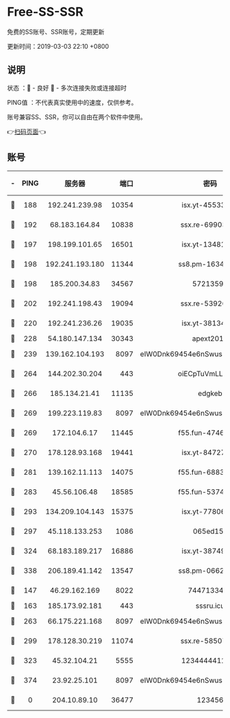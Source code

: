 # Free-SS-SSR

免费的SS账号、SSR账号，定期更新

更新时间：2019-03-03 22:10 +0800

## 说明

状态     ：🙂 - 良好 🙁 - 多次连接失败或连接超时

PING值   ：不代表真实使用中的速度，仅供参考。

账号兼容SS、SSR，你可以自由在两个软件中使用。

👉[扫码页面](https://liesauer.github.io/free-ss-ssr.github.io/)👈

## 账号

|-|PING|服务器|端口|密码|加密方式|区域|
|:----:|:----:|:-----:|-----:|:----:|:----:|:----:|
|🙂|188|192.241.239.98|10354|isx.yt-45533403|aes-256-cfb|US|
|🙂|192|68.183.164.84|10838|ssx.re-69903190|aes-256-cfb|US|
|🙂|197|198.199.101.65|16501|isx.yt-13481478|aes-256-cfb|US|
|🙂|198|192.241.193.180|11344|ss8.pm-16345934|aes-256-cfb|US|
|🙂|198|185.200.34.83|34567|57213592|aes-256-cfb|US|
|🙂|202|192.241.198.43|19094|ssx.re-53926078|aes-256-cfb|US|
|🙂|220|192.241.236.26|19035|isx.yt-38134679|aes-256-cfb|US|
|🙂|228|54.180.147.134|30343|apext2019|chacha20|KR|
|🙂|239|139.162.104.193|8097|eIW0Dnk69454e6nSwuspv9DmS201tQ0D|aes-256-cfb|JP|
|🙂|264|144.202.30.204|443|oiECpTuVmLLxk4Ts|aes-256-cfb|US|
|🙂|266|185.134.21.41|11135|edgkeb|aes-256-cfb|GB|
|🙂|269|199.223.119.83|8097|eIW0Dnk69454e6nSwuspv9DmS201tQ0D|aes-256-cfb|US|
|🙂|269|172.104.6.17|11445|f55.fun-47466889|aes-256-cfb|US|
|🙂|270|178.128.93.168|19441|isx.yt-84727803|aes-256-cfb|SG|
|🙂|281|139.162.11.113|14075|f55.fun-68835122|aes-256-cfb|SG|
|🙂|283|45.56.106.48|18585|f55.fun-53745027|aes-256-cfb|US|
|🙂|293|134.209.104.143|15375|isx.yt-77806591|aes-256-cfb|SG|
|🙂|297|45.118.133.253|1086|065ed15a|aes-256-cfb|SG|
|🙂|324|68.183.189.217|16886|isx.yt-38749717|aes-256-cfb|SG|
|🙂|338|206.189.41.142|13547|ss8.pm-06627885|aes-256-cfb|SG|
|🙂|147|46.29.162.169|8022|7447133485|aes-256-cfb|RU|
|🙂|163|185.173.92.181|443|sssru.icu|rc4-md5|RU|
|🙂|263|66.175.221.168|8097|eIW0Dnk69454e6nSwuspv9DmS201tQ0D|aes-256-cfb|US|
|🙂|299|178.128.30.219|11074|ssx.re-58507780|aes-256-cfb|SG|
|🙂|323|45.32.104.21|5555|1234444411111|aes-256-cfb|SG|
|🙂|374|23.92.25.101|8097|eIW0Dnk69454e6nSwuspv9DmS201tQ0D|aes-256-cfb|US|
|🙁|0|204.10.89.10|36477|123456|aes-256-cfb|US|
